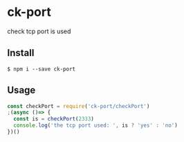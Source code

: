 # ck-port

check tcp port is used

## Install

```console
$ npm i --save ck-port
```

## Usage

```js
const checkPort = require('ck-port/checkPort')
;(async ()=> {
  const is = checkPort(2333)
  console.log('the tcp port used: ', is ? 'yes' : 'no')
})()
```